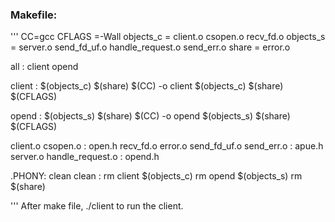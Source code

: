 ### Makefile:
'''
CC=gcc
CFLAGS =-Wall
objects_c = client.o csopen.o recv_fd.o
objects_s = server.o send_fd_uf.o handle_request.o send_err.o 
share = error.o

all : client opend

client : $(objects_c) $(share)
	$(CC) -o client $(objects_c) $(share) $(CFLAGS)

opend : $(objects_s) $(share)
	$(CC) -o opend $(objects_s) $(share) $(CFLAGS)

client.o csopen.o : open.h
recv_fd.o error.o send_fd_uf.o send_err.o : apue.h
server.o handle_request.o : opend.h

.PHONY: clean
clean : 
	rm client $(objects_c)
	rm opend $(objects_s)
	rm $(share)

'''
After make file, ./client to run the client.
